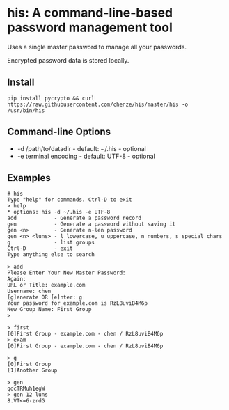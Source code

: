 his: A command-line-based password management tool
==================================================

Uses a single master password to manage all your passwords.

Encrypted password data is stored locally.

Install
-------
```
pip install pycrypto && curl https://raw.githubusercontent.com/chenze/his/master/his -o /usr/bin/his
```

Command-line Options
---------------
- -d /path/to/datadir - default: ~/.his - optional
- -e terminal encoding - default: UTF-8 - optional


Examples
--------

```
# his
Type "help" for commands. Ctrl-D to exit
> help
* options: his -d ~/.his -e UTF-8
add            - Generate a password record
gen            - Generate a password without saving it
gen <n>        - Generate n-len password
gen <n> <luns> - l lowercase, u uppercase, n numbers, s special chars
g              - list groups
Ctrl-D         - exit
Type anything else to search

> add     
Please Enter Your New Master Password: 
Again: 
URL or Title: example.com
Username: chen
[g]enerate OR [e]nter: g
Your password for example.com is RzL8uviB4M6p
New Group Name: First Group
> 

> first
[0]First Group - example.com - chen / RzL8uviB4M6p
> exam
[0]First Group - example.com - chen / RzL8uviB4M6p

> g
[0]First Group
[1]Another Group

> gen
qdcTRMuh1egW
> gen 12 luns
8.VT<=6-zrdG
```
